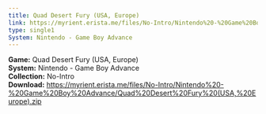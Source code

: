 ```yaml
---
title: Quad Desert Fury (USA, Europe)
link: https://myrient.erista.me/files/No-Intro/Nintendo%20-%20Game%20Boy%20Advance/Quad%20Desert%20Fury%20(USA,%20Europe).zip
type: single1
System: Nintendo - Game Boy Advance
---
```

<b>Game:</b> Quad Desert Fury (USA, Europe)<br>
<b>System:</b> Nintendo - Game Boy Advance<br>
<b>Collection:</b> No-Intro<br>
<b>Download:</b> https://myrient.erista.me/files/No-Intro/Nintendo%20-%20Game%20Boy%20Advance/Quad%20Desert%20Fury%20(USA,%20Europe).zip